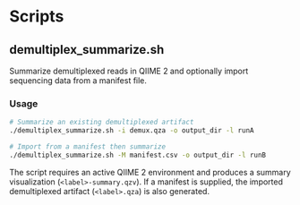 # Scripts

## demultiplex_summarize.sh

Summarize demultiplexed reads in QIIME 2 and optionally import sequencing data from a manifest file.

### Usage

```bash
# Summarize an existing demultiplexed artifact
./demultiplex_summarize.sh -i demux.qza -o output_dir -l runA

# Import from a manifest then summarize
./demultiplex_summarize.sh -M manifest.csv -o output_dir -l runB
```

The script requires an active QIIME 2 environment and produces a summary visualization (`<label>-summary.qzv`). If a manifest is supplied, the imported demultiplexed artifact (`<label>.qza`) is also generated.

